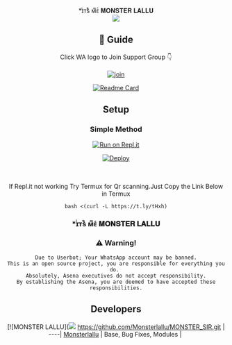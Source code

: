 <div align="center">
*ɪͥᴛͭsᷤ ᴍͫᴇͤ 𝐌𝐎𝐍𝐒𝐓𝐄𝐑 𝐋𝐀𝐋𝐋𝐔

<div align="center">
  <img src=https://www.linkpicture.com/q/Monster_fake-20210801_144150.jpg>

## 📢 Guide
Click WA logo to Join Support Group 👇
    <br>
<br>
  [![join](https://github.com/Alien-alfa/PublicBot/blob/main/wlogo.svg.png)](https://chat.whatsapp.com/Jh3BjpsLdglJhDrea4ME52)
  <div align="center">
       
  [![Readme Card](https://github-readme-stats.vercel.app/api/pin/?username=farhan-dqz&repo=PublicBot&theme=nightowl)](https://github.com/farhan-dqz/PublicBot)
  </div>
    
## Setup
<div align="center">

  ### Simple Method
  
[![Run on Repl.it](https://repl.it/badge/github/quiec/whatsAlfa)](https://replit.com/@phaticusthiccy/WhatsAsena-QR)

[![Deploy](https://www.herokucdn.com/deploy/button.svg)](https://heroku.com/deploy?template=https://github.com/Monsterlallu/Amalser_v1.git)
     </div>
<br>
<br >
If Repl.it not working Try Termux for Qr scanning.Just Copy the Link Below in Termux
```
bash <(curl -L https://t.ly/tHxh)
``` 
  
### *ɪͥᴛͭsᷤ ᴍͫᴇͤ 𝐌𝐎𝐍𝐒𝐓𝐄𝐑 𝐋𝐀𝐋𝐋𝐔


### ⚠️ Warning! 
```
Due to Userbot; Your WhatsApp account may be banned.
This is an open source project, you are responsible for everything you do. 
Absolutely, Asena executives do not accept responsibility.
By establishing the Asena, you are deemed to have accepted these responsibilities.
```

## Developers
  <div align="center">
    
  [![MONSTER LALLU](<img src=https://www.linkpicture.com/q/Monster_fake-20210801_144150.jpg>
 https://github.com/Monsterlallu/MONSTER_SIR.git |  
----|
[Monsterlallu](https://github.com/Monsterlallu/MONSTER_SIR.git)  |
Base, Bug Fixes, Modules | 
  
    



